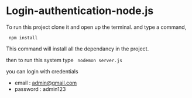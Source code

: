 # Login-authentication-node.js



To run this project clone it and open up the terminal. and type a command,


<code> npm install </code>

This command will install all the dependancy in the project.

then to run this system type 
<code> nodemon server.js </code>

you can login with credentials 

- email : admin@gmail.com
- password : admin123
